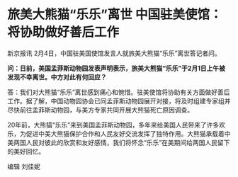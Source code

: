 # 旅美大熊猫“乐乐”离世 中国驻美使馆：将协助做好善后工作

新京报讯 2月4日，中国驻美国使馆发言人就旅美大熊猫“乐乐”离世答记者问。

**问：日前，美国孟菲斯动物园发表声明表示，旅美大熊猫“乐乐”于2月1日上午被发现不幸离世。中方对此有何回应？**

答：我们对大熊猫“乐乐”离世感到痛心和惋惜。驻美使馆将协助有关方面做好善后工作。据了解，中国动物园协会已同孟菲斯动物园展开对接，将及时组建专家组并尽快前往孟菲斯动物园，与美方专家共同开展大熊猫死亡原因调查。

20年前，大熊猫“乐乐”来到美国孟菲斯动物园，多年来给美国人民带来了许多欢乐，为促进中美大熊猫保护合作和人民友好交流发挥了独特作用。大熊猫承载着中美两国人民对彼此的欣赏和友好感情，我们将怀念“乐乐”在美期间给两国人民留下的美好回忆。

编辑 刘佳妮

